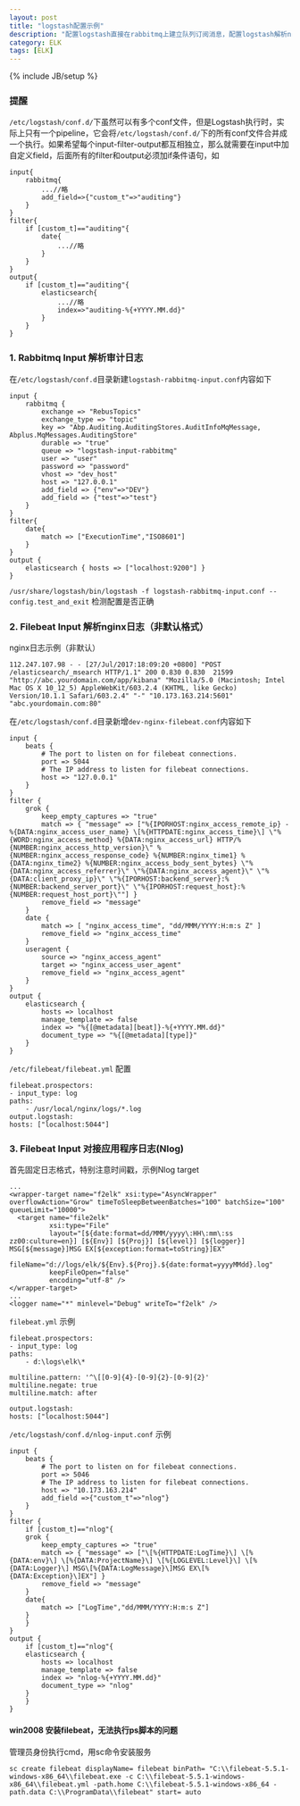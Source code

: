 ```yaml
---
layout: post
title: "logstash配置示例"
description: "配置logstash直接在rabbitmq上建立队列订阅消息，配置logstash解析nginx日志"
category: ELK
tags: [ELK]
---
```

{% include JB/setup %}

### 提醒
`/etc/logstash/conf.d/`下虽然可以有多个conf文件，但是Logstash执行时，实际上只有一个pipeline，它会将`/etc/logstash/conf.d/`下的所有conf文件合并成一个执行。如果希望每个input-filter-output都互相独立，那么就需要在input中加自定义field，后面所有的filter和output必须加if条件语句，如

    input{
        rabbitmq{
            ...//略
            add_field=>{"custom_t"=>"auditing"}
        }
    }
    filter{
        if [custom_t]=="auditing"{
            date{
                ...//略
            }
        }
    }
    output{
        if [custom_t]=="auditing"{
            elasticsearch{
                ...//略
                index=>"auditing-%{+YYYY.MM.dd}"
            }
        }
    }

### 1. Rabbitmq Input 解析审计日志

在`/etc/logstash/conf.d`目录新建`logstash-rabbitmq-input.conf`内容如下

    input {
        rabbitmq {
            exchange => "RebusTopics"
            exchange_type => "topic"
            key => "Abp.Auditing.AuditingStores.AuditInfoMqMessage, Abplus.MqMessages.AuditingStore"
            durable => "true"
            queue => "logstash-input-rabbitmq"
            user => "user"
            password => "password"
            vhost => "dev_host"
            host => "127.0.0.1"
            add_field => {"env"=>"DEV"}
            add_field => {"test"=>"test"}
        }
    }
    filter{
        date{
            match => ["ExecutionTime","ISO8601"]
        }
    }
    output {
        elasticsearch { hosts => ["localhost:9200"] }
    }

`/usr/share/logstash/bin/logstash -f logstash-rabbitmq-input.conf --config.test_and_exit` 检测配置是否正确

### 2. Filebeat Input 解析nginx日志（非默认格式）

nginx日志示例（非默认）

    112.247.107.98 - - [27/Jul/2017:18:09:20 +0800] "POST /elasticsearch/_msearch HTTP/1.1" 200 0.830 0.830  21599 "http://abc.yourdomain.com/app/kibana" "Mozilla/5.0 (Macintosh; Intel Mac OS X 10_12_5) AppleWebKit/603.2.4 (KHTML, like Gecko) Version/10.1.1 Safari/603.2.4" "-" "10.173.163.214:5601" "abc.yourdomain.com:80"

在`/etc/logstash/conf.d`目录新增`dev-nginx-filebeat.conf`内容如下

    input {
        beats {
            # The port to listen on for filebeat connections.
            port => 5044
            # The IP address to listen for filebeat connections.
            host => "127.0.0.1"
        }
    }
    filter {
        grok {
            keep_empty_captures => "true"
            match => { "message" => ["%{IPORHOST:nginx_access_remote_ip} - %{DATA:nginx_access_user_name} \[%{HTTPDATE:nginx_access_time}\] \"%{WORD:nginx_access_method} %{DATA:nginx_access_url} HTTP/%{NUMBER:nginx_access_http_version}\" %{NUMBER:nginx_access_response_code} %{NUMBER:nginx_time1} %{DATA:nginx_time2} %{NUMBER:nginx_access_body_sent_bytes} \"%{DATA:nginx_access_referrer}\" \"%{DATA:nginx_access_agent}\" \"%{DATA:client_proxy_ip}\" \"%{IPORHOST:backend_server}:%{NUMBER:backend_server_port}\" \"%{IPORHOST:request_host}:%{NUMBER:request_host_port}\""] }
            remove_field => "message"
        }
        date {
            match => [ "nginx_access_time", "dd/MMM/YYYY:H:m:s Z" ]
            remove_field => "nginx_access_time"
        }
        useragent {
            source => "nginx_access_agent"
            target => "nginx_access_user_agent"
            remove_field => "nginx_access_agent"
        }
    }
    output {
        elasticsearch {
            hosts => localhost
            manage_template => false
            index => "%{[@metadata][beat]}-%{+YYYY.MM.dd}"
            document_type => "%{[@metadata][type]}"
        }
    }

`/etc/filebeat/filebeat.yml` 配置

    filebeat.prospectors:
    - input_type: log
    paths:
        - /usr/local/nginx/logs/*.log
    output.logstash:
    hosts: ["localhost:5044"]


### 3. Filebeat Input 对接应用程序日志(Nlog)

首先固定日志格式，特别注意时间戳，示例Nlog target

    ...
    <wrapper-target name="f2elk" xsi:type="AsyncWrapper" overflowAction="Grow" timeToSleepBetweenBatches="100" batchSize="100" queueLimit="10000">
      <target name="file2elk"
              xsi:type="File"
              layout="[${date:format=dd/MMM/yyyy\:HH\:mm\:ss zz00:culture=en}] [${Env}] [${Proj}] [${level}] [${logger}] MSG[${message}]MSG EX[${exception:format=toString}]EX"
              fileName="d://logs/elk/${Env}.${Proj}.${date:format=yyyyMMdd}.log"
              keepFileOpen="false"
              encoding="utf-8" />
    </wrapper-target>
    ...
    <logger name="*" minlevel="Debug" writeTo="f2elk" />

`filebeat.yml` 示例

    filebeat.prospectors:
    - input_type: log
    paths:
        - d:\logs\elk\*
    
    multiline.pattern: '^\[[0-9]{4}-[0-9]{2}-[0-9]{2}'
    multiline.negate: true
    multiline.match: after

    output.logstash:
    hosts: ["localhost:5044"]

`/etc/logstash/conf.d/nlog-input.conf` 示例

    input {
        beats {
            # The port to listen on for filebeat connections.
            port => 5046
            # The IP address to listen for filebeat connections.
            host => "10.173.163.214"
            add_field =>{"custom_t"=>"nlog"}
        }
    }
    filter {
        if [custom_t]=="nlog"{
        grok {
            keep_empty_captures => "true"
            match => { "message" => ["\[%{HTTPDATE:LogTime}\] \[%{DATA:env}\] \[%{DATA:ProjectName}\] \[%{LOGLEVEL:Level}\] \[%{DATA:Logger}\] MSG\[%{DATA:LogMessage}\]MSG EX\[%{DATA:Exception}\]EX"] }
            remove_field => "message"
        }
        date{
            match => ["LogTime","dd/MMM/YYYY:H:m:s Z"]
        }
        }
    }
    output {
        if [custom_t]=="nlog"{
        elasticsearch {
            hosts => localhost
            manage_template => false
            index => "nlog-%{+YYYY.MM.dd}"
            document_type => "nlog"
        }
        }
    }

#### win2008 安装filebeat，无法执行ps脚本的问题

管理员身份执行cmd，用sc命令安装服务

    sc create filebeat displayName= filebeat binPath= "C:\\filebeat-5.5.1-windows-x86_64\\filebeat.exe -c C:\\filebeat-5.5.1-windows-x86_64\\filebeat.yml -path.home C:\\filebeat-5.5.1-windows-x86_64 -path.data C:\\ProgramData\\filebeat" start= auto
